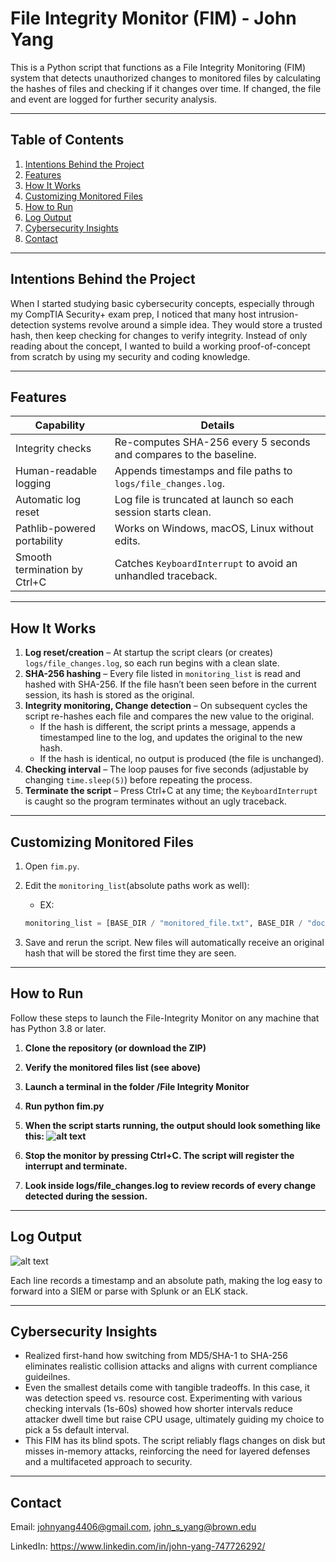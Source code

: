 # File Integrity Monitor (FIM) - John Yang

This is a Python script that functions as a File Integrity Monitoring (FIM) system that detects unauthorized changes to monitored files by calculating the hashes of files and checking if it changes over time. If changed, the file and event are logged for further security analysis.

---

## Table of Contents

1. [Intentions Behind the Project](#intentions-behind-the-project)
2. [Features](#features)
3. [How It Works](#how-it-works)
4. [Customizing Monitored Files](#customizing-monitored-files)
5. [How to Run](#how-to-run)
6. [Log Output](#log-output)
7. [Cybersecurity Insights](#cybersecurity-insights)
8. [Contact](#contact)

---

## Intentions Behind the Project

When I started studying basic cybersecurity concepts, especially through my CompTIA Security+ exam prep, I noticed that many host intrusion-detection systems revolve around a simple idea. They would store a trusted hash, then keep checking for changes to verify integrity. Instead of only reading about the concept, I wanted to build a working proof-of-concept from scratch by using my security and coding knowledge.

---

## Features

| Capability | Details |
|------------|---------|
| Integrity checks | Re-computes SHA-256 every 5 seconds and compares to the baseline. |
| Human-readable logging | Appends timestamps and file paths to `logs/file_changes.log`. |
| Automatic log reset | Log file is truncated at launch so each session starts clean. |
| Pathlib-powered portability | Works on Windows, macOS, Linux without edits. |
| Smooth termination by Ctrl+C | Catches `KeyboardInterrupt` to avoid an unhandled traceback. |

---

## How It Works

1. **Log reset/creation** – At startup the script clears (or creates) `logs/file_changes.log`, so each run begins with a clean slate.  
2. **SHA-256 hashing** – Every file listed in `monitoring_list` is read and hashed with SHA-256. If the file hasn’t been seen before in the current session, its hash is stored as the original.  
3. **Integrity monitoring, Change detection** – On subsequent cycles the script re-hashes each file and compares the new value to the original.  
   * If the hash is different, the script prints a message, appends a timestamped line to the log, and updates the original to the new hash.  
   * If the hash is identical, no output is produced (the file is unchanged).  
4. **Checking interval** – The loop pauses for five seconds (adjustable by changing `time.sleep(5)`) before repeating the process.  
5. **Terminate the script** – Press Ctrl+C at any time; the `KeyboardInterrupt` is caught so the program terminates without an ugly traceback.

---

## Customizing Monitored Files

1. Open `fim.py`.
2. Edit the `monitoring_list`(absolute paths work as well):
    * EX:

    ```python
   monitoring_list = [BASE_DIR / "monitored_file.txt", BASE_DIR / "docs" / "Example1.txt", Path("/var/www/html/index.php")]
   ```

3. Save and rerun the script. New files will automatically receive an original hash that will be stored the first time they are seen.

---

## How to Run

Follow these steps to launch the File-Integrity Monitor on any machine that has Python 3.8 or later.

1. **Clone the repository (or download the ZIP)**

2. **Verify the monitored files list (see above)**

3. **Launch a terminal in the folder /File Integrity Monitor**

4. **Run python fim.py**

5. **When the script starts running, the output should look something like this: ![alt text](FIM1.jpg)**

6. **Stop the monitor by pressing Ctrl+C. The script will register the interrupt and terminate.**

7. **Look inside logs/file_changes.log to review records of every change detected during the session.**

---

## Log Output

![alt text](FIM2.jpg)

Each line records a timestamp and an absolute path, making the log easy to forward into a SIEM or parse with Splunk or an ELK stack.

---

## Cybersecurity Insights

* Realized first-hand how switching from MD5/SHA-1 to SHA-256 eliminates realistic collision attacks and aligns with current compliance guideilnes.
* Even the smallest details come with tangible tradeoffs. In this case, it was detection speed vs. resource cost. Experimenting with various checking intervals (1s-60s) showed how shorter intervals reduce attacker dwell time but raise CPU usage, ultimately guiding my choice to pick a 5s default interval.
* This FIM has its blind spots. The script reliably flags changes on disk but misses in-memory attacks, reinforcing the need for layered defenses and a multifaceted approach to security.

---

## Contact

Email: <johnyang4406@gmail.com>, <john_s_yang@brown.edu>

LinkedIn: <https://www.linkedin.com/in/john-yang-747726292/>
